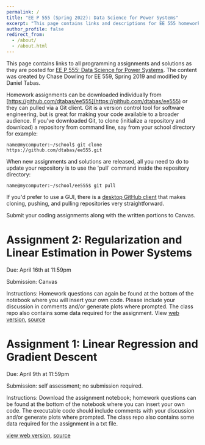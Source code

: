 ```yaml
---
permalink: /
title: "EE P 555 (Spring 2022): Data Science for Power Systems"
excerpt: "This page contains links and descriptions for EE 555 homework assignments"
author_profile: false
redirect_from: 
  - /about/
  - /about.html
---
```



This page contains links to all programming assignments and solutions as they are posted for [EE P 555: Data Science for Power Systems](https://zhangbaosen.github.io/teaching/EE555). The content was created by Chase Dowling for EE 559, Spring 2019 and modified by Daniel Tabas. 

Homework assignments can be downloaded individually from [https://github.com/dtabas/ee555](https://github.com/dtabas/ee555) or they can pulled via a Git client. Git is a version control tool for software engineering, but is great for making your code available to a broader audience. If you've downloaded Git, to clone (initialize a repository and download) a repository from command line, say from your school directory for example:

`name@mycomputer:~/school$ git clone https://github.com/dtabas/ee555.git`

When new assignments and solutions are released, all you need to do to update your repository is to use the 'pull' command inside the repository directory:

`name@mycomputer:~/school/ee555$ git pull`

If you'd prefer to use a GUI, there is a [desktop GitHub client](https://desktop.github.com/) that makes cloning, pushing, and pulling repositories very straightforward.

Submit your coding assignments along with the written portions to Canvas.



Assignment 2: Regularization and Linear Estimation in Power Systems
===

Due: April 16th at 11:59pm

Submission: Canvas

Instructions: Homework questions can again be found at the bottom of the notebook where you will insert your own code. Please include your discussion in comments and/or generate plots where prompted. The class repo also contains some data required for the assignment. View [web version](https://dtabas.github.io/eep555uw/notebooks/assignment_2), [source](https://github.com/dtabas/ee555/tree/main/hw2)

Assignment 1: Linear Regression and Gradient Descent
======

Due: April 9th at 11:59pm

Submission: self assessment; no submission required.

Instructions: Download the assignment notebook; homework questions can be found at the bottom of the notebook where you can insert your own code. The executable code should include comments with your discussion and/or generate plots where prompted. The class repo also contains some data required for the assignment in a txt file.

[view web version](https://dtabas.github.io/eep555uw/notebooks/regression),  [source](https://github.com/dtabas/ee555/tree/main/hw1)
